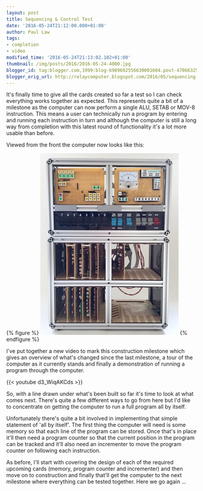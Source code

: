 ```yaml
---
layout: post
title: Sequencing & Control Test
date: '2016-05-24T21:12:00.000+01:00'
author: Paul Law
tags:
- completion
- video
modified_time: '2016-05-24T21:13:02.102+01:00'
thumbnail: /img/posts/2016/2016-05-24-4000.jpg
blogger_id: tag:blogger.com,1999:blog-6989692556630001604.post-4706632519475100222
blogger_orig_url: http://relaycomputer.blogspot.com/2016/05/sequencing-control-test.html
---
```


It's finally time to give all the cards created so far a test so I can check 
everything works together as expected. This represents quite a bit of a 
milestone as the computer can now perform a single ALU, SETAB or MOV-8 
instruction. This means a user can technically run a program by entering and 
running each instruction in turn and although the computer is still a long way 
from completion with this latest round of functionality it's a lot more usable 
than before.

Viewed from the front the computer now looks like 
this:

{% figure %}
![Relay Computer (front view)](/assets/img/posts/2016/2016-05-24-0000.jpg)
{% endfigure %}

I've put together a new video to mark this construction milestone 
which gives an overview of what's changed since the last milestone, a tour of 
the computer as it currently stands and finally a demonstration of running a 
program through the computer.

{{< youtube d3_WiqAKCds >}}

So, 
with a line drawn under what's been built so far it's time to look at what 
comes next. There's quite a few different ways to go from here but I'd like to 
concentrate on getting the computer to run a full program all by itself.

Unfortunately there's quite a bit involved in implementing that simple 
statement of 'all by itself'. The first thing the computer will need is some 
memory so that each line of the program can be stored. Once that's in place 
it'll then need a program counter so that the current position in the program 
can be tracked and it'll also need an incrementer to move the program counter 
on following each instruction.

As before, I'll start with covering 
the design of each of the required upcoming cards (memory, program counter and 
incrementer) and then move on to construction and finally that'll get the 
computer to the next milestone where everything can be tested together. Here 
we go again ... 
